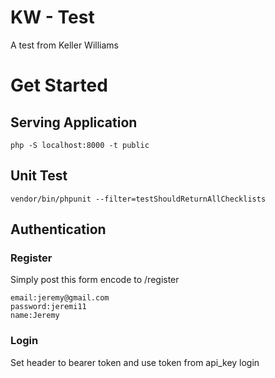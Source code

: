 # KW - Test

A test from Keller Williams

# Get Started

## Serving Application

`php -S localhost:8000 -t public`

## Unit Test

`vendor/bin/phpunit --filter=testShouldReturnAllChecklists`

## Authentication

### Register

Simply post this form encode to /register

```
email:jeremy@gmail.com
password:jeremi11
name:Jeremy
```

### Login

Set header to bearer token and use token from api_key login
